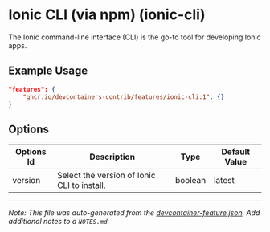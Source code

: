 
# Ionic CLI (via npm) (ionic-cli)

The Ionic command-line interface (CLI) is the go-to tool for developing Ionic apps.

## Example Usage

```json
"features": {
    "ghcr.io/devcontainers-contrib/features/ionic-cli:1": {}
}
```

## Options

| Options Id | Description | Type | Default Value |
|-----|-----|-----|-----|
| version | Select the version of Ionic CLI to install. | boolean | latest |



---

_Note: This file was auto-generated from the [devcontainer-feature.json](https://github.com/devcontainers-contrib/features/blob/main/src/ionic-cli/devcontainer-feature.json).  Add additional notes to a `NOTES.md`._

